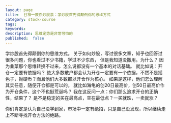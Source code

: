 ```yaml
---
layout: page
title:  谷神一教你炒股票：学炒股首先得颠倒你的思维方式
category: stock-course
tags:
keywords:
description: 思维定势是非常可怕的
published:  false
---
```


学炒股首先得颠倒你的思维方式。
关于如何炒股，写过很多文章，知乎也回答过很多问题，你也看过不少书籍，学过不少东西，
但是我知道没撒用。为什么？
因为韭菜那个思维转换不过来，怎么说都没有一个基本的对话基础。
就比如说：开仓一定要有依据吗？
绝大多数散户都会认为开仓一定要有一个依据，不然不是摇色子，抛硬币？而且他们大多数都以开仓作为核心。
如果是这样，他们怎么理解其实任意，随便开仓都是可以的。
就比如海龟的创20日最高价，创50日最高价作为开仓条件，这个不也挺荒诞吗？
我在这反问一点：你们那么追求开仓的正确性，结果了？
是不是稳定的买在最高点，空在最低点？一买就跌，一卖就涨？

你们肯定是认为自己没学到家，市场中一定有绝招，只是自己没发现，所以继续走上不断寻找开仓方法的绝路。






















